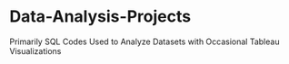 # Data-Analysis-Projects
Primarily SQL Codes Used to Analyze Datasets with Occasional Tableau Visualizations

